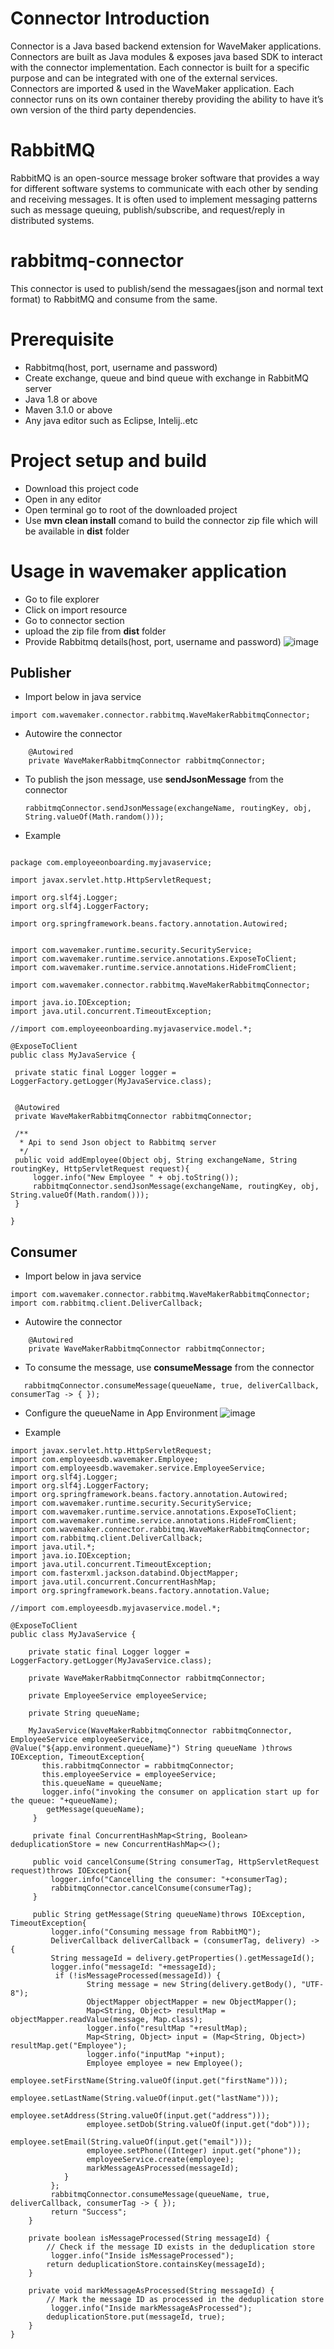 # Connector Introduction
Connector is a Java based backend extension for WaveMaker applications. Connectors are built as Java modules & exposes java based SDK to interact with the connector implementation. Each connector is built for a specific purpose and can be integrated with one of the external services. Connectors are imported & used in the WaveMaker application. Each connector runs on its own container thereby providing the ability to have it’s own version of the third party dependencies.

# RabbitMQ
RabbitMQ is an open-source message broker software that provides a way for different software systems to communicate with each other by sending and receiving messages. It is often used to implement messaging patterns such as message queuing, publish/subscribe, and request/reply in distributed systems.

# rabbitmq-connector
This connector is used to publish/send the messagaes(json and normal text format) to RabbitMQ and consume from the same.

# Prerequisite
+ Rabbitmq(host, port, username and password)
+ Create exchange, queue and bind queue with exchange in RabbitMQ server 
+ Java 1.8 or above
+ Maven 3.1.0 or above
+ Any java editor such as Eclipse, Intelij..etc

# Project setup and build
+ Download this project code
+ Open in any editor
+ Open terminal go to root of the downloaded project
+ Use **mvn clean install** comand to build the connector zip file which will be available in **dist** folder 

# Usage in wavemaker application
+ Go to file explorer
+ Click on import resource
+ Go to connector section
+ upload the zip file from **dist** folder
+ Provide Rabbitmq details(host, port, username and password)
  ![image](https://github.com/wm-igniters/rabbitmq-connector/assets/144779049/ece74240-d796-4c79-a938-3f16084d6508)
## Publisher 
   + Import below in java service
```
import com.wavemaker.connector.rabbitmq.WaveMakerRabbitmqConnector;
```
   + Autowire the connector
     
```
    @Autowired
    private WaveMakerRabbitmqConnector rabbitmqConnector;
```

  + To publish the json message, use **sendJsonMessage** from the connector
    ```
    rabbitmqConnector.sendJsonMessage(exchangeName, routingKey, obj, String.valueOf(Math.random()));
    ```
  + Example

   ```

package com.employeeonboarding.myjavaservice;

import javax.servlet.http.HttpServletRequest;

import org.slf4j.Logger;
import org.slf4j.LoggerFactory;

import org.springframework.beans.factory.annotation.Autowired;


import com.wavemaker.runtime.security.SecurityService;
import com.wavemaker.runtime.service.annotations.ExposeToClient;
import com.wavemaker.runtime.service.annotations.HideFromClient;

import com.wavemaker.connector.rabbitmq.WaveMakerRabbitmqConnector;

import java.io.IOException;
import java.util.concurrent.TimeoutException;

//import com.employeeonboarding.myjavaservice.model.*;

@ExposeToClient
public class MyJavaService {

    private static final Logger logger = LoggerFactory.getLogger(MyJavaService.class);

    
    @Autowired
    private WaveMakerRabbitmqConnector rabbitmqConnector;
   
    /**
     * Api to send Json object to Rabbitmq server
     */
    public void addEmployee(Object obj, String exchangeName, String routingKey, HttpServletRequest request){
        logger.info("New Employee " + obj.toString());
        rabbitmqConnector.sendJsonMessage(exchangeName, routingKey, obj, String.valueOf(Math.random()));
    }
    
}
```

## Consumer
 + Import below in java service
```
import com.wavemaker.connector.rabbitmq.WaveMakerRabbitmqConnector;
import com.rabbitmq.client.DeliverCallback;
```
   + Autowire the connector
     
```
    @Autowired
    private WaveMakerRabbitmqConnector rabbitmqConnector;
```

  + To consume the  message, use **consumeMessage** from the connector
 ```
    rabbitmqConnector.consumeMessage(queueName, true, deliverCallback, consumerTag -> { });
 ```
  + Configure the queueName in App Environment
    ![image](https://github.com/wm-igniters/rabbitmq-connector/assets/144779049/7c8dcf75-557b-47e5-b6af-976c35cb669b)

    
  + Example
```
import javax.servlet.http.HttpServletRequest;
import com.employeesdb.wavemaker.Employee;
import com.employeesdb.wavemaker.service.EmployeeService;
import org.slf4j.Logger;
import org.slf4j.LoggerFactory;
import org.springframework.beans.factory.annotation.Autowired;
import com.wavemaker.runtime.security.SecurityService;
import com.wavemaker.runtime.service.annotations.ExposeToClient;
import com.wavemaker.runtime.service.annotations.HideFromClient;
import com.wavemaker.connector.rabbitmq.WaveMakerRabbitmqConnector;
import com.rabbitmq.client.DeliverCallback;
import java.util.*;
import java.io.IOException;
import java.util.concurrent.TimeoutException;
import com.fasterxml.jackson.databind.ObjectMapper;
import java.util.concurrent.ConcurrentHashMap;
import org.springframework.beans.factory.annotation.Value;

//import com.employeesdb.myjavaservice.model.*;

@ExposeToClient
public class MyJavaService {

    private static final Logger logger = LoggerFactory.getLogger(MyJavaService.class);
    
    private WaveMakerRabbitmqConnector rabbitmqConnector;

    private EmployeeService employeeService;
   
    private String queueName;
   
    MyJavaService(WaveMakerRabbitmqConnector rabbitmqConnector, EmployeeService employeeService, @Value("${app.environment.queueName}") String queueName )throws IOException, TimeoutException{
       this.rabbitmqConnector = rabbitmqConnector;
       this.employeeService = employeeService;
       this.queueName = queueName;
       logger.info("invoking the consumer on application start up for the queue: "+queueName);
        getMessage(queueName);
     }
   
     private final ConcurrentHashMap<String, Boolean> deduplicationStore = new ConcurrentHashMap<>();
   
     public void cancelConsume(String consumerTag, HttpServletRequest request)throws IOException{
         logger.info("Cancelling the consumer: "+consumerTag);
         rabbitmqConnector.cancelConsume(consumerTag);
     }
    
     public String getMessage(String queueName)throws IOException, TimeoutException{
         logger.info("Consuming message from RabbitMQ");
         DeliverCallback deliverCallback = (consumerTag, delivery) -> {
         String messageId = delivery.getProperties().getMessageId();
         logger.info("messageId: "+messageId);
          if (!isMessageProcessed(messageId)) {
                 String message = new String(delivery.getBody(), "UTF-8");
                 ObjectMapper objectMapper = new ObjectMapper();
                 Map<String, Object> resultMap = objectMapper.readValue(message, Map.class);
                 logger.info("resultMap "+resultMap);
                 Map<String, Object> input = (Map<String, Object>) resultMap.get("Employee");
                 logger.info("inputMap "+input);
                 Employee employee = new Employee();
                 employee.setFirstName(String.valueOf(input.get("firstName")));
                 employee.setLastName(String.valueOf(input.get("lastName")));
                 employee.setAddress(String.valueOf(input.get("address")));
                 employee.setDob(String.valueOf(input.get("dob")));
                 employee.setEmail(String.valueOf(input.get("email")));
                 employee.setPhone((Integer) input.get("phone"));
                 employeeService.create(employee);
                 markMessageAsProcessed(messageId);
            }
         };
         rabbitmqConnector.consumeMessage(queueName, true, deliverCallback, consumerTag -> { });
         return "Success";
    }
    
    private boolean isMessageProcessed(String messageId) {
        // Check if the message ID exists in the deduplication store
         logger.info("Inside isMessageProcessed");
        return deduplicationStore.containsKey(messageId);
    }

    private void markMessageAsProcessed(String messageId) {
        // Mark the message ID as processed in the deduplication store
         logger.info("Inside markMessageAsProcessed");
        deduplicationStore.put(messageId, true);
    }  
}
```


